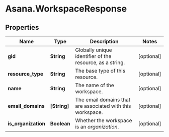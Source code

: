 # Asana.WorkspaceResponse

## Properties
Name | Type | Description | Notes
------------ | ------------- | ------------- | -------------
**gid** | **String** | Globally unique identifier of the resource, as a string. | [optional] 
**resource_type** | **String** | The base type of this resource. | [optional] 
**name** | **String** | The name of the workspace. | [optional] 
**email_domains** | **[String]** | The email domains that are associated with this workspace. | [optional] 
**is_organization** | **Boolean** | Whether the workspace is an *organization*. | [optional] 
